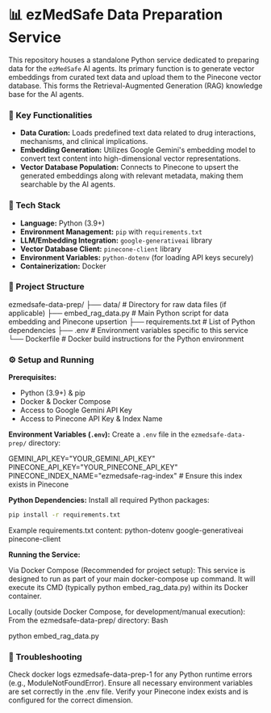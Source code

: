 
# 📊 ezMedSafe Data Preparation Service

This repository houses a standalone Python service dedicated to preparing data for the `ezMedSafe` AI agents. Its primary function is to generate vector embeddings from curated text data and upload them to the Pinecone vector database. This forms the Retrieval-Augmented Generation (RAG) knowledge base for the AI agents.

### 🌟 Key Functionalities

* **Data Curation:** Loads predefined text data related to drug interactions, mechanisms, and clinical implications.
* **Embedding Generation:** Utilizes Google Gemini's embedding model to convert text content into high-dimensional vector representations.
* **Vector Database Population:** Connects to Pinecone to upsert the generated embeddings along with relevant metadata, making them searchable by the AI agents.

### 🚀 Tech Stack

* **Language:** Python (3.9+)
* **Environment Management:** `pip` with `requirements.txt`
* **LLM/Embedding Integration:** `google-generativeai` library
* **Vector Database Client:** `pinecone-client` library
* **Environment Variables:** `python-dotenv` (for loading API keys securely)
* **Containerization:** Docker

### 📂 Project Structure

ezmedsafe-data-prep/
├── data/                    # Directory for raw data files (if applicable)
├── embed_rag_data.py        # Main Python script for data embedding and Pinecone upsertion
├── requirements.txt         # List of Python dependencies
├── .env                     # Environment variables specific to this service
└── Dockerfile               # Docker build instructions for the Python environment


### ⚙️ Setup and Running

**Prerequisites:**
* Python (3.9+) & pip
* Docker & Docker Compose
* Access to Google Gemini API Key
* Access to Pinecone API Key & Index Name

**Environment Variables (`.env`):**
Create a `.env` file in the `ezmedsafe-data-prep/` directory:

GEMINI_API_KEY="YOUR_GEMINI_API_KEY"
PINECONE_API_KEY="YOUR_PINECONE_API_KEY"
PINECONE_INDEX_NAME="ezmedsafe-rag-index" # Ensure this index exists in Pinecone


**Python Dependencies:**
Install all required Python packages:
```bash
pip install -r requirements.txt
```
Example requirements.txt content:
python-dotenv
google-generativeai
pinecone-client

**Running the Service:**

Via Docker Compose (Recommended for project setup): This service is designed to run as part of your main docker-compose up command. It will execute its CMD (typically python embed_rag_data.py) within its Docker container.

Locally (outside Docker Compose, for development/manual execution): From the ezmedsafe-data-prep/ directory:
Bash

python embed_rag_data.py

### 🐛 Troubleshooting
Check docker logs ezmedsafe-data-prep-1 for any Python runtime errors (e.g., ModuleNotFoundError).
Ensure all necessary environment variables are set correctly in the .env file.
Verify your Pinecone index exists and is configured for the correct dimension.

